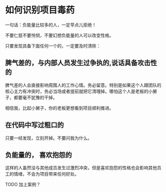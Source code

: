 # 如何识别项目毒药

一句话：负能量比较多的人，一定早点儿拒绝！

不要仁慈不要怜悯，不要幻想负能量的人可以改变性格。

只要发现具备下面任何一个的，一定要及时清除：

## 脾气差的，与内部人员发生过争执的,说话具备攻击性的

脾气差的人会直接影响周围人的工作心情。务必留意。特别是如果这个人跟团队的核心主力有冲突时，务必当场或者提前就把它清理掉。哪怕这个人是老板的小舅子，都要毫不犹豫的干掉。

相信我，比起小舅子，你的老板更想看到项目顺利推进。

## 在代码中写过粗口的

只要一经发现，立刻开掉。不要问我为什么。

## 负能量的， 喜欢抱怨的

这样的人虽然没与其他成员发生过激烈冲突，但是喜欢抱怨的性格也会影响其他员工的情绪，不会为项目带来任何好处。

TODO 加上案例？
